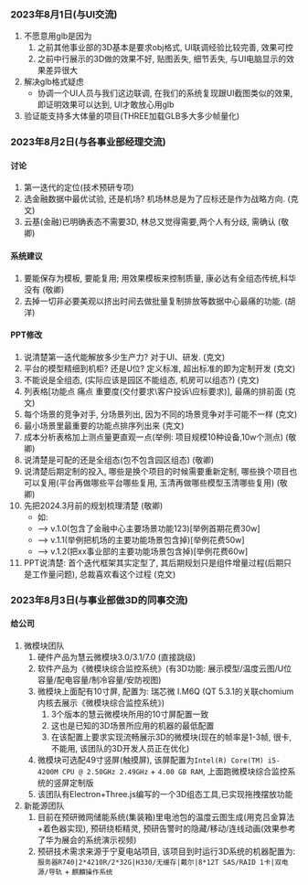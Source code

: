 ### 2023年8月1日(与UI交流)
1. 不愿意用glb是因为
	1. 之前其他事业部的3D基本是要求obj格式, UI联调经验比较完善, 效果可控
	2. 之前中行展示的3D做的效果不好, 贴图丢失, 细节丢失, 与UI电脑显示的效果差异很大
2. 解决glb格式疑虑
	- 协调一个UI人员与我们这边联调, 在我们的系统复现跟UI截图类似的效果, 即证明效果可以达到, UI才敢放心用glb
3. 验证能支持多大体量的项目(THREE加载GLB多大多少帧量化)

### 2023年8月2日(与各事业部经理交流)
#### 讨论
1. 第一迭代的定位(技术预研专项)
2. 选金融数据中最优试验, 还是机场?  机场林总是为了应标还是作为战略方向.  (克文)
3. 云基(金融)已明确表态不需要3D, 林总又觉得需要,两个人有分歧, 需确认 (敬卿)
#### 系统建议
1. 要能保存为模板, 要能复用; 用效果模板来控制质量, 康必达有全组态传统,科华没有 (敬卿)
2. 去掉一切非必要美观以挤出时间去做批量复制排放等数据中心最痛的功能. (胡洋)
#### PPT修改
1. 说清楚第一迭代能解放多少生产力?  对于UI、研发. (克文)
2. 平台的模型精细到机柜? 还是U位? 定义标准, 超出标准的即为定制开发 (克文)
3. 不能说是全组态, (实际应该是园区不能组态, 机房可以组态?) (克文)
4. 列表格[功能点 痛点 重要度(交付要求\客户投诉\应标要求)], 最痛的排前面 (克文)
5. 每个场景的竞争对手, 分场景列出, 因为不同的场景竞争对手可能不一样 (克文)
6. 最小场景里最重要的功能点排序列出来 (克文)
7. 成本分析表格加上测点量更直观一点(举例: 项目规模10种设备,10w个测点)  (敬卿)
8. 说清楚是可配的还是全组态(包不包含园区组态) (敬卿)
9. 说清楚后期定制的投入, 哪些是换个项目的时候需要重新定制, 哪些换个项目也可以复用(平台再做哪些平台哪些复用, 玉清再做哪些模型玉清哪些复用) (敬卿)
10. 先把2024.3月前的规划梳理清楚 (敬卿)
	- 如: 
	- --> v.1.0(包含了金融中心主要场景功能123)[举例首期花费30w] 
	- --> v.1.1(举例把机场的主要功能场景包含掉)[举例花费50w] 
	- --> v.1.2(把xx事业部的主要功能场景包含掉)[举例花费60w]
11. PPT说清楚: 首个迭代框架其实定型了, 其后期规划只是组件增量过程(后期只是工作量问题), 总裁喜欢看这个过程 (克文)


### 2023年8月3日(与事业部做3D的同事交流)
#### 给公司
1. 微模块团队
	1. 硬件产品为慧云微模块3.0/3.1/7.0 (直接跳级)
	2. 软件产品为《微模块综合监控系统》(有3D功能: 展示模型/温度云图/U位容量/配电容量/制冷容量/安防视图)
	3. 微模块上面配有10寸屏, 配置为: 瑞芯微 I.M6Q (QT 5.3.1的关联chomium内核去展示《微模块综合监控系统》)
		1. 3个版本的慧云微模块所用的10寸屏配置一致
		2. 这也是已知的3D场景所应用的机器的最低配置
		3. 在该配置上要求实现流畅展示3D的微模块(现在的帧率是1-3帧, 很卡, 不能用, 该团队的3D开发人员正在优化)
	4. 微模块可选配49寸竖屏(触摸屏), 该屏配置为`Intel(R) Core(TM) i5-4200M CPU @ 2.50GHz 2.49GHz` + `4.00 GB RAM`, 上面跑微模块综合监控系统的竖屏定制版
	5. 该团队有Electron+Three.js编写的一个3D组态工具,已实现拖拽摆放功能
2. 新能源团队
	1. 目前在预研微网储能系统(集装箱)里电池包的温度云图生成(用克吕金算法+着色器实现), 预研绕柜精灵, 预研告警时的隐藏/移动/连线动画(效果参考了华为展会的系统演示视频)
	2. 预研技术需求来源于宁夏电站项目, 该项目到时运行3D系统的机器配置为: `服务器R740|2*4210R/2*32G|H330/无缓存|戴尔|8*12T SAS/RAID 1卡|双电源/导轨` + `麒麟操作系统` 